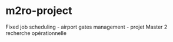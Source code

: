 # m2ro-project
Fixed job scheduling - airport gates management - projet Master 2 recherche opérationnelle
